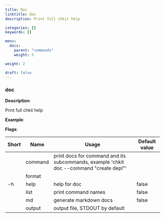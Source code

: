 ```yaml
---
title: Doc
linktitle: doc
description: Print full chkit help

categories: []
keywords: []

menu:
  docs:
    parent: "commands"
    weight: 5

weight: 2

draft: false
---
```


### doc

**Description**:

Print full chkit help

**Example**:



**Flags**:

| Short | Name | Usage | Default value |
| ----- | ---- | ----- | ------------- |
|  | command | print docs for command and its subcommands, example 'chkit doc --command "create depl"' |  |
|  | format |  |  |
| -h | help | help for doc | false |
|  | list | print command names | false |
|  | md | generate markdown docs | false |
|  | output | output file, STDOUT by default |  |



